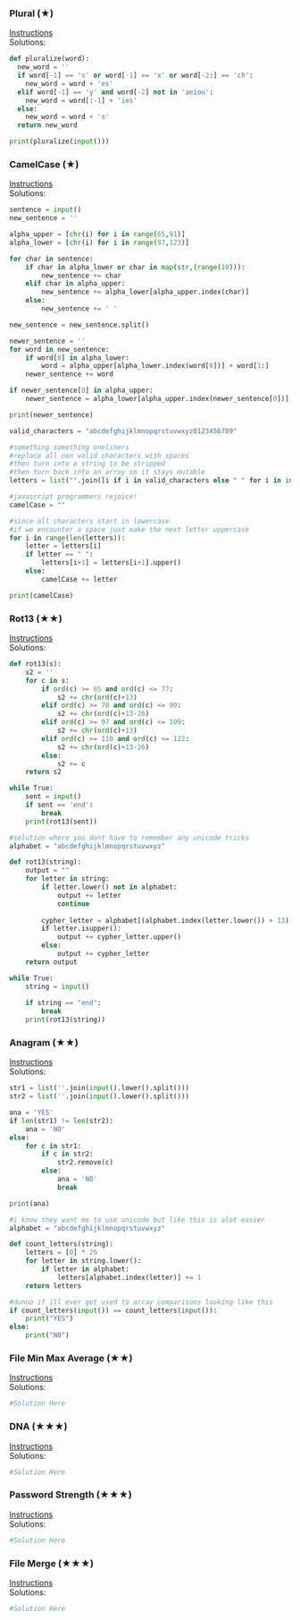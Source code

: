 ### Plural (★)

[Instructions](https://github.com/isechula/2190101-comprog-grader/blob/main/pdfs/07_StrFile/07_StrFile_​11.pdf)\
Solutions:

```python
def pluralize(word):
  new_word = ''
  if word[-1] == 's' or word[-1] == 'x' or word[-2:] == 'ch':
    new_word = word + 'es'
  elif word[-1] == 'y' and word[-2] not in 'aeiou':
    new_word = word[:-1] + 'ies'
  else:
    new_word = word + 's'
  return new_word

print(pluralize(input()))
```

### CamelCase (★)

[Instructions](https://github.com/isechula/2190101-comprog-grader/blob/main/pdfs/07_StrFile/07_StrFile_​13.pdf)\
Solutions:

```python
sentence = input()
new_sentence = ''

alpha_upper = [chr(i) for i in range(65,91)]
alpha_lower = [chr(i) for i in range(97,123)]

for char in sentence:
    if char in alpha_lower or char in map(str,(range(10))):
        new_sentence += char
    elif char in alpha_upper:
        new_sentence += alpha_lower[alpha_upper.index(char)]
    else:
        new_sentence += ' '

new_sentence = new_sentence.split()

newer_sentence = ''
for word in new_sentence:
    if word[0] in alpha_lower:
        word = alpha_upper[alpha_lower.index(word[0])] + word[1:]
    newer_sentence += word

if newer_sentence[0] in alpha_upper:
    newer_sentence = alpha_lower[alpha_upper.index(newer_sentence[0])] + newer_sentence[1:]

print(newer_sentence)
```

```python
valid_characters = "abcdefghijklmnopqrstuvwxyz0123456789"

#something something oneliners
#replace all non valid characters with spaces
#then turn into a string to be stripped
#then turn back into an array so it stays mutable
letters = list("".join([i if i in valid_characters else " " for i in input().lower()]).strip())

#javascript programmers rejoice!
camelCase = ""

#since all characters start in lowercase
#if we encounter a space just make the next letter uppercase
for i in range(len(letters)):
    letter = letters[i]
    if letter == " ":
        letters[i+1] = letters[i+1].upper()
    else:
        camelCase += letter

print(camelCase)
```

### Rot13 (★★)

[Instructions](https://github.com/isechula/2190101-comprog-grader/blob/main/pdfs/07_StrFile/07_StrFile_​21.pdf)\
Solutions:

```python
def rot13(s):
    s2 = ''
    for c in s:
        if ord(c) >= 65 and ord(c) <= 77:
            s2 += chr(ord(c)+13)
        elif ord(c) >= 78 and ord(c) <= 90:
            s2 += chr(ord(c)+13-26)
        elif ord(c) >= 97 and ord(c) <= 109:
            s2 += chr(ord(c)+13)
        elif ord(c) >= 110 and ord(c) <= 122:
            s2 += chr(ord(c)+13-26)
        else:
            s2 += c
    return s2

while True:
    sent = input()
    if sent == 'end':
        break
    print(rot13(sent))
```

```python
#solution where you dont have to remember any unicode tricks
alphabet = "abcdefghijklmnopqrstuvwxyz"

def rot13(string):
    output = ""
    for letter in string:
        if letter.lower() not in alphabet:
            output += letter
            continue
        
        cypher_letter = alphabet[(alphabet.index(letter.lower()) + 13) % 26]
        if letter.isupper():
            output += cypher_letter.upper()
        else:
            output += cypher_letter
    return output

while True:
    string = input()
    
    if string == "end":
        break
    print(rot13(string))
```

### Anagram (★★)

[Instructions](https://github.com/isechula/2190101-comprog-grader/blob/main/pdfs/07_StrFile/07_StrFile_​22.pdf)\
Solutions:

```python
str1 = list(''.join(input().lower().split()))
str2 = list(''.join(input().lower().split()))

ana = 'YES'
if len(str1) != len(str2):
    ana = 'NO'
else:
    for c in str1:
        if c in str2:
            str2.remove(c)
        else:
            ana = 'NO'
            break

print(ana)
```

```python
#i know they want me to use unicode but like this is alot easier
alphabet = "abcdefghijklmnopqrstuvwxyz"

def count_letters(string):
    letters = [0] * 26
    for letter in string.lower():
        if letter in alphabet:
            letters[alphabet.index(letter)] += 1
    return letters

#dunno if ill ever get used to array comparisons looking like this
if count_letters(input()) == count_letters(input()):
    print("YES")
else:
    print("NO")
```

### File Min Max Average (★★)

[Instructions](https://github.com/isechula/2190101-comprog-grader/blob/main/pdfs/07_StrFile/07_StrFile_​23.pdf)\
Solutions:

```python
#Solution Here
```

### DNA (★★★)

[Instructions](https://github.com/isechula/2190101-comprog-grader/blob/main/pdfs/07_StrFile/07_StrFile_​31.pdf)\
Solutions:

```python
#Solution Here
```

### Password Strength (★★★)

[Instructions](https://github.com/isechula/2190101-comprog-grader/blob/main/pdfs/07_StrFile/07_StrFile_​32.pdf)\
Solutions:

```python
#Solution Here
```

### File Merge (★★★)

[Instructions](https://github.com/isechula/2190101-comprog-grader/blob/main/pdfs/07_StrFile/07_StrFile_​33.pdf)\
Solutions:

```python
#Solution Here
```

